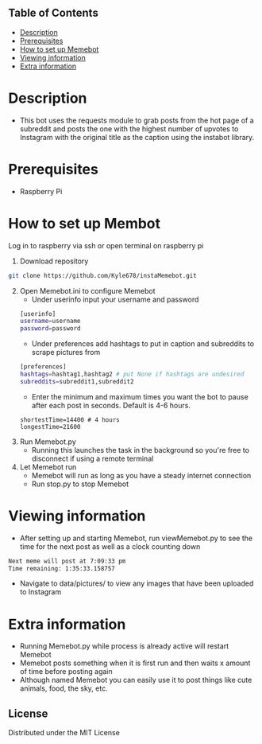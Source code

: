 <!-- TABLE OF CONTENTS -->
## Table of Contents

* [Description](#Description)
* [Prerequisites](#Prerequisites)
* [How to set up Memebot](#How-to-set-up-Memebot)
* [Viewing information](#Viewing-information)
* [Extra information](#Extra-information)

# Description
- This bot uses the requests module to grab posts from the hot page of a subreddit and posts the one with the highest number of upvotes to Instagram with the original title as the caption using the instabot library.

# Prerequisites
- Raspberry Pi

# How to set up Membot
Log in to raspberry via ssh or open terminal on raspberry pi
1. Download repository
```sh
git clone https://github.com/Kyle678/instaMemebot.git
```
2. Open Memebot.ini to configure Memebot
   - Under userinfo input your username and password
   ```sh
   [userinfo]
   username=username
   password=password
   ```
   - Under preferences add hashtags to put in caption and subreddits to scrape pictures from
   ```sh
   [preferences]
   hashtags=hashtag1,hashtag2 # put None if hashtags are undesired
   subreddits=subreddit1,subreddit2
   ```
   - Enter the minimum and maximum times you want the bot to pause after each post in seconds. Default is 4-6 hours.
   ```
   shortestTime=14400 # 4 hours 
   longestTime=21600
   ```
3. Run Memebot.py
   - Running this launches the task in the background so you're free to disconnect if using a remote terminal
4. Let Memebot run
   - Memebot will run as long as you have a steady internet connection
   - Run stop.py to stop Memebot

# Viewing information
- After setting up and starting Memebot, run viewMemebot.py to see the time for the next post as well as a clock counting down
```sh
Next meme will post at 7:09:33 pm
Time remaining: 1:35:33.158757
```
- Navigate to data/pictures/ to view any images that have been uploaded to Instagram

# Extra information
- Running Memebot.py while process is already active will restart Memebot
- Memebot posts something when it is first run and then waits x amount of time before posting again
- Although named Memebot you can easily use it to post things like cute animals, food, the sky, etc.

<!-- LICENSE -->
## License

Distributed under the MIT License